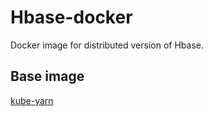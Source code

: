 # Hbase-docker
Docker image for distributed version of Hbase.

## Base image

[kube-yarn](https://github.com/Comcast/kube-yarn)
